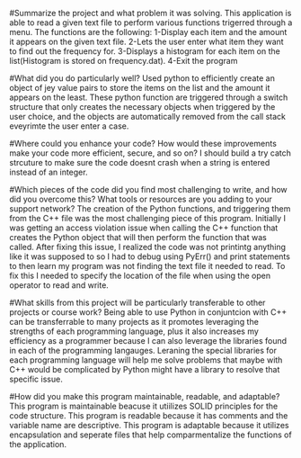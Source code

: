 #Summarize the project and what problem it was solving.
This application is able to read a given text file to perform various functions trigerred through a menu. The functions are the following: 1-Display each item and the amount it appears on the given text file. 2-Lets the user enter what item they want to find out the frequency for. 3-Displays a histogram for each item on the list(Histogram is stored on frequency.dat). 4-Exit the program

#What did you do particularly well?
Used python to efficiently create an object of jey value pairs to store the items on the list and the amount it appears on the least. These python function are triggered through a switch structure that only creates the necessary objects when triggered by the user choice, and the objects are automatically removed from the call stack eveyrimte the user enter a case.

#Where could you enhance your code? How would these improvements make your code more efficient, secure, and so on?
I should build a try catch strcuture to make sure the code doesnt crash when a string is entered instead of an integer. 

#Which pieces of the code did you find most challenging to write, and how did you overcome this? What tools or resources are you adding to your support network?
The creation of the Python functions, and triggering them from the C++ file was the most challenging piece of this program. Initially I was getting an access violation issue when calling the C++ function that creates the Python object that will then perform the function that was called. After fixing this issue, I realized the code was not printintg anything like it was supposed to so I had to debug using PyErr() and print statements to then learn my program was not finding the text file it needed to read. To fix this I needed to specify the location of the file when using the open operator to read and write. 

#What skills from this project will be particularly transferable to other projects or course work?
Being able to use Python in conjuntcion with C++ can be transferrable to many projects as it promotes leveraging the strengths of each programming language, plus it also increases my efficiency as a programmer because I can also leverage the libraries found in each of the programming langauges. Leraning the special libraries for each programming language will help me solve problems that maybe with C++ would be complicated by Python might have a library to resolve that specific issue.

#How did you make this program maintainable, readable, and adaptable?
This program is maintainable beacuse it utiilizes SOLID principles for the code structure. This program is readable because it has comments and the variable name are descriptive. This program is adaptable because it utilizes encapsulation and seperate files that help comparmentalize the functions of the application. 

